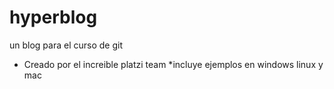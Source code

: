 # hyperblog
un blog para el curso de git
* Creado por el increible platzi team
*incluye ejemplos en windows linux y mac